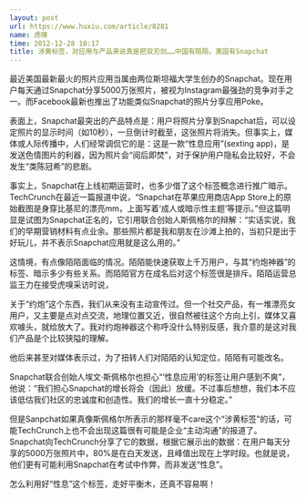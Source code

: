 ```yaml
---
layout: post
url: https://www.huxiu.com/article/8281
name: 虎嗅
time: 2012-12-28 10:17
title: 涉黄标签，对应用与产品来说真是把双刃剑……中国有陌陌，美国有Snapchat
---
```

最近美国最新最火的照片应用当属由两位斯坦福大学生创办的Snapchat。现在用户每天通过Snapchat分享5000万张照片，被视为Instagram最强劲的竞争对手之一。而Facebook最新也推出了功能类似Snapchat的照片分享应用Poke。

表面上，Snapchat最突出的产品特点是：用户将照片分享到Snapchat后，可以设定照片的显示时间（如10秒），一旦倒计时截至，这张照片将消失。但事实上，媒体或人际传播中，人们经常调侃它的是：这是一款“性息应用”(sexting app)，是发送色情图片的利器，因为照片会“阅后即焚”，对于保护用户隐私会比较好，不会发生“类陈冠希”的悲剧。

事实上，Snapchat在上线初期运营时，也多少借了这个标签概念进行推广暗示。TechCrunch在最近一篇报道中说，“Snapchat在苹果应用商店App Store上的原始截图是身穿比基尼的漂亮mm，上面写着‘成人或暗示性主题’等提示。”但这篇明显是试图为Snapchat正名的，它引用联合创始人斯佩格尔的辩解：“实话实说，我们的早期营销材料有点业余。那些照片都是我和朋友在沙滩上拍的，当初只是出于好玩儿，并不表示Snapchat应用就是这么用的。”

这情境，有点像陌陌面临的情况。陌陌能快速获取上千万用户，与其“约炮神器”的标签、暗示多少有些关系。而陌陌官方在成名后对这个标签很是排斥。陌陌运营总监王力在接受虎嗅采访时说，

关于“约炮”这个东西，我们从来没有主动宣传过。但一个社交产品，有一堆漂亮女用户，又主要是点对点交流，地理位置又近，很自然被往这个方向上引，媒体又喜欢噱头，就给放大了。我对约炮神器这个称呼没什么特别反感，我介意的是这对我们产品是个比较狭隘的理解。

他后来甚至对媒体表示过，为了扭转人们对陌陌的认知定位，陌陌有可能改名。

Snapchat联合创始人埃文·斯佩格尔也担心“‘性息应用’的标签让用户感到不爽”，他说：“我们担心Snapchat的增长将会（因此）放缓。不过事后想想，我们本不应该低估我们社区的忠诚度和创造性。我们的增长一直十分稳定。”

但是Sanpchat如果真像斯佩格尔所表示的那样毫不care这个“涉黄标签”的话，可能TechCrunch上也不会出现这篇很有可能是企业“主动沟通”的报道了。Snapchat向TechCrunch分享了它的数据，根据它展示出的数据：在用户每天分享的5000万张照片中，80%是在白天发送，且峰值出现在上学时段。也就是说，他们更有可能利用Snapchat在考试中作弊，而非发送“性息”。

怎么利用好“性息”这个标签，走好平衡木，还真不容易啊！


